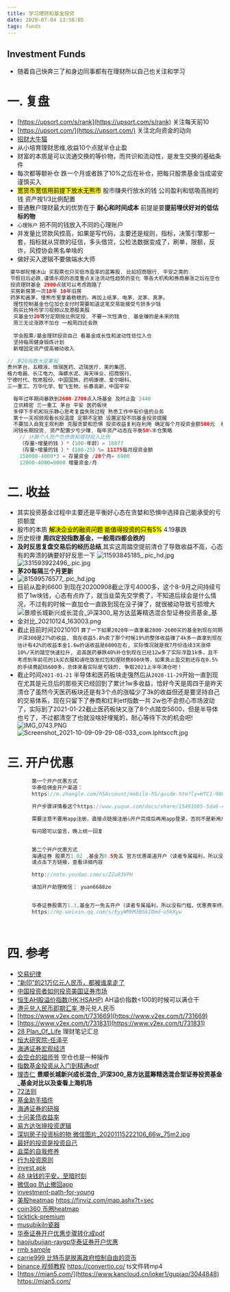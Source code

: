 ```yaml
---
title: 学习理财和基金投资
date: 2020-07-04 13:58:05
tags: funds
---
```

Investment Funds
---

* 随着自己快奔三了和身边同事都有在理财所以自己也关注和学习
 <!--more-->
# 一. 复盘
* [https://upsort.com/s/rank](https://upsort.com/s/rank) 关注每天前10
* [https://upsort.com/](https://upsort.com/) 关注北向资金的动向
* [招财大牛猫](https://mp.weixin.qq.com/mp/profile_ext?action=home&__biz=MjM5MjAxNTE4MA==&scene=124#wechat_redirect)
* 从小培育理财思维,收益10个点就半仓止盈
* 财富的本质是可以流通交换的等价物，而共识和流动性，是发生交换的基础条件
* 每次都等额补仓 跌一个月或者跌了10%之后在补仓，把每只股票基金当成诺安谨慎买入
* <font style="color:black; background:yellow">宽货币宽信用前提下放水无熊市</font> 股市赚央行放水的钱 公司盈利和低吸高抛的钱 资产按1/3比例配置
* 普通散户理财最大的优势在于 **耐心和时间成本** 前提是要**提前埋伏好对的低估标的物**
* `心理账户` 把不同的钱放入不同的心理账户
* 并发量比贷款风控高，如果是写代码，主要还是规则，指标，决策引擎那一套，指标就从贷款的征信，多头借贷，公检法数据变成了，刷单，限额，反诈，风控协会黑名单啥的
* 做好买入逻辑不要做端水大师
```java
 豪华邮轮撞冰山 买股票也只买低市盈率的蓝筹股, 比如招商银行, 平安之类的.
 节假日后必跌,谨慎乐观的态度重点关注流动性趋势的变化 等各大机构和券商暴涨之后在空仓
 投资理财基金 2900点就可以考虑跑路了
 买房新房第一次18年 10年旧房
 药茅和酱茅，慢熊市里拿着稳稳的。再加上纸茅、电茅、泥茅、真茅。
  理性控制基金仓位加仓支付时需要知道这笔交易能接受亏损多少钱
  购买比特币学习视频以及港股美股
  买基金分20等分定期按比例定投, 不要一次性满仓, 基金赚的是未来的钱
  周三无论涨跌不加仓 一般周四还会跌
 
  学会股票/基金理财投资自己 看基金成长性和波动性低位入仓
  坚持每周健身锻炼计划
  新增固定资产提高被动收入

// 茅20指数大蓝筹股
贵州茅台、五粮液、恒瑞医药、迈瑞医疗、美的集团、
格力电器、长江电力、海螺水泥、海天味业、招商银行、
宁德时代、牧原股份、中国国旅、药明康德、爱尔眼科、
三一重工、万华化学、智飞生物、长春高新，中国平安

  每年过年期间暴跌到2600-2700点入场基金 及时止盈 2440
  立讯精密 三一重工 茅台 平安 医药板块
  多停下手机和玩乐静心思考复盘失败过程 熟悉工作中有价值的业务
  第十一天视频观看长投温度 定期不定额 设置定投不同基金投资提醒
  不要加入自我主观判断 克服贪婪和恐惧 投资收益复利在利用 确定每个月投资金额500元  确定投资基数  最低温度差》5度就切换指数基金 〉50度全部卖出
  闲钱长期投资, 资产配置少亏少赚, 每年资产动态在平衡50%半仓策略
    // 计算个人资产负债表和理财投入比例
    （存量+增量的钱 ）*（100-年龄）= 10877
    （存量+增量的钱 ）*（100-25）%= 11175每月投资金额
    150000-4000*3 = 存量资金 /20个月= 6900
    12000-4000=8000 增量资金/月
```
# 二. 收益
* 其实投资基金过程中主要还是平衡好心态在贪婪和恐惧中选择自己能承受的亏损额度
* 股市的本质 <font style="color:black; background:yellow">解决企业的融资问题 能值得投资的只有5%</font> 4.19暴跌
* 历史规律 **周四定投指数基金，一般周四都会跌的**
* **及时反思复盘交易后的经历总结**,其实这周踏空提前清仓了导致收益不高，心态有的奔溃的确要好好反思一下
  ![11593845185_.pic_hd.jpg](https://i.loli.net/2020/07/04/HX8hl4UBtyZNP5e.png)
  ![331593922496_.pic.jpg](https://i.loli.net/2020/07/05/GkKzj5VO1oI2mp8.jpg)
* **茅20每隔三个月更新**
* ![81599576577_.pic_hd.jpg](https://i.loli.net/2020/09/08/XxbohLlpCuiwPZQ.png)
* 目前从盈利6600 到现在20200908截止浮亏4000多，这个8-9月之间持续亏损了1w块钱，心态有点炸了，就当韭菜先交学费了，不知道后续会是什么情况，不过有的时候一直加仓一直跌到现在没子弹了，就很被动导致亏损增大
*  ![景顺长城新兴成长混合_沪深300_易方达蓝筹精选混合型证券投资基金_基金对比_20210124_163003.png](https://i.loli.net/2021/01/24/zxUAX2rdSMZNJCa.png)
* 截止目前时间20210101 `算了一下如果2020年一直拿着2800-2600买的基金到现在同期沪深300是27%的收益, 我在收益5.8%卖了那个时候19%的整体收益赚了4k多一直拿到现在估计有42%的收益本金1.6w的话收益是6800左右, 实际情况就是我7月份连续3天涨停10%/天的踏空快速拉升, 追高医药暴跌40%补仓到现在已经12w多了实际浮盈1k多，且不考虑到年前花的1k买衣服和请吃饭发红包和理财费800块等，如果真止盈交割还存在0.5%的手续费起码600多，总体来看实际是亏钱的. 争取2021上半年清仓吧！`
* 截止时间`2021-01-21` 半导体和医药板块走强然后从`2020-11-29`开始一直到现在尤其是元旦后的那些天已经回到了累计1w多收益，恰好今天是周四于是昨天清仓了虽然今天医药板块还是有3个点的涨幅少了3k的收益但还是要坚持自己的交易体系，现在只留下了券商和红利etf指数一共 2w也不会担心市场波动了，实际到了2021-01-22截止医药板块又涨了8个点踏空5600，但是半导体也亏了，不过都清空了也就没啥好埋冤的，耐心等待下次的机会吧!
  ![IMG_0743.PNG](https://i.loli.net/2021/01/21/roAtmZ1KLeVWH3D.png)
  ![Screenshot_2021-10-09-09-29-08-033_com.lphtsccft.jpg](https://i.loli.net/2021/10/09/dsfq9bNIrin8TFm.jpg)
# 三. 开户优惠
```java
        第一个开户优惠方式
        华泰低佣金开户渠道：
        https://m.zhangle.com/h5Account/mobile-h5/guide.htm?ly=HTC1-9000022967&param1=011311

        开户步骤详情看这个https://www.yuque.com/docs/share/15491065-5da6-4e53-87e7-daeddce0b7fc?from=singlemessage

        需要注意不要用app注册，直接点链接注册&开户完成后再用app登录，否则不是新用户无法享受低佣金优惠

        有问题可以留言，晚上统一回复


        第二个开户优惠方式
        海通证券 股票万1.02 ,基金万0.5免五 官方优惠渠道开户（读者专属福利，所以没有门槛，优惠费率终身有效）
        请点击下方链接，查看详细内容

        http://note.youdao.com/s/ZZuR3VPH

        请加开户助理微信： yuan6688ze


        华泰证券股票万1.3,基金万一免五开户（读者专属福利，所以没有门槛，优惠费率终身有效）
        https://mp.weixin.qq.com/s/EyyWMhM3BSkI0md-u5kXyw




```

# 四. 参考
* [交易纪律](https://mednoter.com/two-rules-for-investment.html)
* [“新印”的21万亿元人民币，都被谁拿走了](https://www.mg21.com/guide/?p=6309)
* [中国投资者如何投资美国证券市场](https://www.cs.jhu.edu/~grant/investment.html)
* [恒生AH股溢价指数(HK:HSAHP)](https://xueqiu.com/S/HKHSAHP) AH溢价指数<100的时候可以满仓干
* [港元兑人民币即期汇率 ](http://gu.sina.cn/fx/hq/quotes.php?code=HKDCNY&from=wap) 港元兑人民币
* [https://www.v2ex.com/t/731669](https://www.v2ex.com/t/731669)
* [https://www.v2ex.com/t/731831](https://www.v2ex.com/t/731831)
* [28 Plan_Of_Life](https://codewindy.github.io/efunds/28Plan-Of-Life.pdf) 理财笔记汇总
* [恒大研究院-任泽平](http://pdf.dfcfw.com/pdf/H3_AP201906261336478343_1.pdf)
* [海通证券宏观经济](https://www.htsec.com/jfimg/colimg/upload/20200609/85201591667410913.pdf)
* [会空仓的祖师爷](https://xueqiu.com/4864403211) 空仓也是一种操作
* [指数基金投资从入门到精通pdf](https://wws.lanzous.com/i6UMXeawtmh)
* [理杏仁](https://www.lixinger.com/analytics/fund/jj/260108/260108/detail/fund-compare?selected-index-ids=1000000000300&start-date=2011-01-24&end-date=2021-01-24&compare-stock-ids=3000000005827) **景顺长城新兴成长混合_沪深300_易方达蓝筹精选混合型证券投资基金_基金对比以及查看上海机场**
* [72法则](https://user.guancha.cn/main/content?id=355227)
* [基金助手插件](https://rabt.gitee.io/funds/docs/dist/index.html#/Download)
* [海通证券的研报](https://www.htsec.com/ChannelHome/2016102402/index.shtml)
* [十问美债收益率](https://mp.weixin.qq.com/s/TzLhmZL3oqgKiP8QvlbSYw)
* [易方达张坤投资逻辑](https://mp.weixin.qq.com/s/cWf-1HaQUEMHPkxOSA8tXA)
* [深圳房子投资标的物 微信图片_20201115222106_66w_75m2.jpg](https://i.loli.net/2021/04/10/lEveRMrVgnhzI7T.jpg)
* [最好的投资是投资自己](https://read678.com/amazonManage/index/471)
* [韭菜的自我修养](https://read678.com/amazonManage/index/572)
* [行为投资原则](https://read678.com/JdBook/index/25829)
* [invest apk](https://www.yxssp.com/27760.html)
* [48 块钱的平安，至暗时刻](https://www.v2ex.com/t/803718)
* [微信qq 防止撤回app](https://xiaoyuboi.lanzoui.com/b0c3l6nab)
* [investment-path-for-young](https://www.bmpi.dev/money/investment-pinath-for-young/)
* [美股heatmap](https://finviz.com/) https://finviz.com/map.ashx?t=sec
* [coin360 币圈heatmap](https://coin360.com/)
* [ticktick-premium](https://apkmazon.com/ticktick-premium.html)
* [musubikiln瓷器](https://musubikiln.com/)
* [华泰证券开户优惠步骤转化成pdf](https://github.com/codewindy/blog/blob/master/source/efunds/2021-10-09_2021%E5%8D%8E%E6%B3%B0%E8%AF%81%E5%88%B8%E5%BC%80%E6%88%B7%20%E4%BD%A3%E9%87%91%E4%BD%8E%E8%87%B3%E4%B8%871.pdf)
* [haojiubujian-raygp华泰证券开户优惠](https://www.yuque.com/haojiubujian-raygp/fxnnqr/fy6vbu)
* [rmb sample](http://www.pbc.gov.cn/rmyh/2019rmb/index.html)
* [carrie999 比特币是脱离政府控制自由的货币](https://carrie999.github.io/carrie/post/btc/)
* [binance 视频教程](https://www.binance.com/zh-CN/support/faq/c-5?navId=5) https://convertio.co/ ts文件转mp4
* [https://mian5.com/](https://www.kancloud.cn/joker1/gupiao/3044848) https://mian5.com/ 
